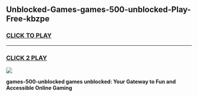 
## Unblocked-Games-games-500-unblocked-Play-Free-kbzpe
<h3>
<a href="https://premium76.site?title=games-500-unblocked&ref=10A">CLICK TO PLAY</a></h3>
<hr>

<h3>
<a href="https://premium76.site?title=games-500-unblocked&ref=10A">CLICK 2 PLAY</a>
  
</h3>

<a href="https://premium76.site?title=games-500-unblocked&ref=10A"><img src="https://clearcache.store/games.png"></a>


**games-500-unblocked games unblocked: Your Gateway to Fun and Accessible Online Gaming**
